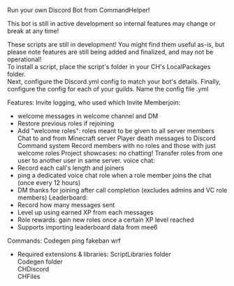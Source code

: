 Run your own Discord Bot from CommandHelper!

This bot is still in active development so internal features may change or break at any time!

These scripts are still in development! You might find them useful as-is, but please note features are still being added and finalized, and may not be operational!   
To install a script, place the script's folder in your CH's LocalPackages folder.  
Next, configure the Discord.yml config to match your bot's details.
Finally, configure the config for each of your guilds. Name the config file <yourserverid>.yml



Features:
Invite logging, who used which Invite
Memberjoin:
- welcome messages in welcome channel and DM
- Restore previous roles if rejoining
- Add "welcome roles": roles meant to be given to all server members
Chat to and from Minecraft server
Player death messages to Discord
Command system
Record members with no roles and those with just welcome roles
Project showcases: no chatting!
Transfer roles from one user to another user in same server.
voice chat:
- Record each call's length and joiners
- ping a dedicated voice chat role when a role member joins the chat (once every 12 hours)
- DM thanks for joining after call completion (excludes admins and VC role members)
Leaderboard:
- Record how many messages sent
- Level up using earned XP from each messages
- Role rewards: gain new roles once a certain XP level reached
- Supports importing leaderboard data from mee6



Commands:
Codegen
ping
fakeban
wrf



- Required extensions & libraries:
ScriptLibraries folder  
Codegen folder  
CHDiscord  
CHFiles  